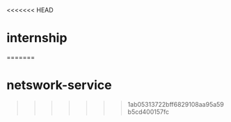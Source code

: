<<<<<<< HEAD
# internship
=======
# netswork-service
>>>>>>> 1ab05313722bff6829108aa95a59b5cd400157fc

